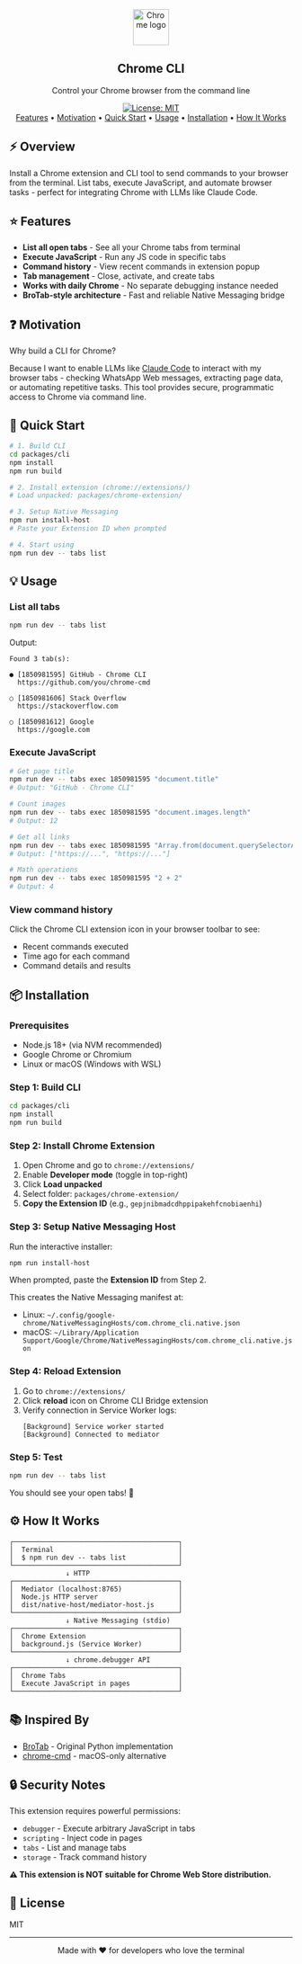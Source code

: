 <div align="center">
<a href="https://www.google.com/chrome/" target="_blank" rel="noopener noreferrer">
  <img width="64" src="https://raw.githubusercontent.com/alrra/browser-logos/main/src/chrome/chrome.svg" alt="Chrome logo">
</a>
<h2>Chrome CLI</h2>
<p>Control your Chrome browser from the command line</p>
<p>
  <a href="https://opensource.org/licenses/MIT"><img src="https://img.shields.io/badge/License-MIT-yellow.svg" alt="License: MIT"></a>
  <br>
  <a href="#star-features">Features</a> • <a href="#question-motivation">Motivation</a> • <a href="#rocket-quick-start">Quick Start</a> • <a href="#bulb-usage">Usage</a> • <a href="#package-installation">Installation</a> • <a href="#gear-how-it-works">How It Works</a>
</p>

</div>

## :zap: Overview

Install a Chrome extension and CLI tool to send commands to your browser from the terminal. List tabs, execute JavaScript, and automate browser tasks - perfect for integrating Chrome with LLMs like Claude Code.

## :star: Features

- **List all open tabs** - See all your Chrome tabs from terminal
- **Execute JavaScript** - Run any JS code in specific tabs
- **Command history** - View recent commands in extension popup
- **Tab management** - Close, activate, and create tabs
- **Works with daily Chrome** - No separate debugging instance needed
- **BroTab-style architecture** - Fast and reliable Native Messaging bridge

## :question: Motivation

Why build a CLI for Chrome?

Because I want to enable LLMs like [Claude Code](https://www.anthropic.com/claude-code) to interact with my browser tabs - checking WhatsApp Web messages, extracting page data, or automating repetitive tasks. This tool provides secure, programmatic access to Chrome via command line.

## :rocket: Quick Start

```bash
# 1. Build CLI
cd packages/cli
npm install
npm run build

# 2. Install extension (chrome://extensions/)
# Load unpacked: packages/chrome-extension/

# 3. Setup Native Messaging
npm run install-host
# Paste your Extension ID when prompted

# 4. Start using
npm run dev -- tabs list
```

## :bulb: Usage

### List all tabs

```bash
npm run dev -- tabs list
```

Output:

```
Found 3 tab(s):

● [1850981595] GitHub - Chrome CLI
  https://github.com/you/chrome-cmd

○ [1850981606] Stack Overflow
  https://stackoverflow.com

○ [1850981612] Google
  https://google.com
```

### Execute JavaScript

```bash
# Get page title
npm run dev -- tabs exec 1850981595 "document.title"
# Output: "GitHub - Chrome CLI"

# Count images
npm run dev -- tabs exec 1850981595 "document.images.length"
# Output: 12

# Get all links
npm run dev -- tabs exec 1850981595 "Array.from(document.querySelectorAll('a')).map(a => a.href)"
# Output: ["https://...", "https://..."]

# Math operations
npm run dev -- tabs exec 1850981595 "2 + 2"
# Output: 4
```

### View command history

Click the Chrome CLI extension icon in your browser toolbar to see:

- Recent commands executed
- Time ago for each command
- Command details and results

## :package: Installation

### Prerequisites

- Node.js 18+ (via NVM recommended)
- Google Chrome or Chromium
- Linux or macOS (Windows with WSL)

### Step 1: Build CLI

```bash
cd packages/cli
npm install
npm run build
```

### Step 2: Install Chrome Extension

1. Open Chrome and go to `chrome://extensions/`
2. Enable **Developer mode** (toggle in top-right)
3. Click **Load unpacked**
4. Select folder: `packages/chrome-extension/`
5. **Copy the Extension ID** (e.g., `gepjnibmadcdhppipakehfcnobiaenhi`)

### Step 3: Setup Native Messaging Host

Run the interactive installer:

```bash
npm run install-host
```

When prompted, paste the **Extension ID** from Step 2.

This creates the Native Messaging manifest at:

- Linux: `~/.config/google-chrome/NativeMessagingHosts/com.chrome_cli.native.json`
- macOS: `~/Library/Application Support/Google/Chrome/NativeMessagingHosts/com.chrome_cli.native.json`

### Step 4: Reload Extension

1. Go to `chrome://extensions/`
2. Click **reload** icon on Chrome CLI Bridge extension
3. Verify connection in Service Worker logs:
   ```
   [Background] Service worker started
   [Background] Connected to mediator
   ```

### Step 5: Test

```bash
npm run dev -- tabs list
```

You should see your open tabs! 🎉

## :gear: How It Works

```
┌─────────────────────────────────────────┐
│  Terminal                               │
│  $ npm run dev -- tabs list             │
└─────────────────────────────────────────┘
              ↓ HTTP
┌─────────────────────────────────────────┐
│  Mediator (localhost:8765)              │
│  Node.js HTTP server                    │
│  dist/native-host/mediator-host.js      │
└─────────────────────────────────────────┘
              ↓ Native Messaging (stdio)
┌─────────────────────────────────────────┐
│  Chrome Extension                       │
│  background.js (Service Worker)         │
└─────────────────────────────────────────┘
              ↓ chrome.debugger API
┌─────────────────────────────────────────┐
│  Chrome Tabs                            │
│  Execute JavaScript in pages            │
└─────────────────────────────────────────┘
```

## :books: Inspired By

- [BroTab](https://github.com/balta2ar/brotab) - Original Python implementation
- [chrome-cmd](https://github.com/prasmussen/chrome-cmd) - macOS-only alternative

## :lock: Security Notes

This extension requires powerful permissions:

- `debugger` - Execute arbitrary JavaScript in tabs
- `scripting` - Inject code in pages
- `tabs` - List and manage tabs
- `storage` - Track command history

**⚠️ This extension is NOT suitable for Chrome Web Store distribution.**

## :memo: License

MIT

---

<div align="center">
Made with ❤️ for developers who love the terminal
</div>
